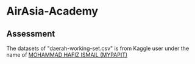 # AirAsia-Academy

## Assessment

The datasets of "daerah-working-set.csv" is from Kaggle user under the name of [MOHAMMAD HAFIZ ISMAIL (MYPAPIT)](https://www.kaggle.com/datasets/mypapit/malaysiancity?select=daerah-working-set.csv)

